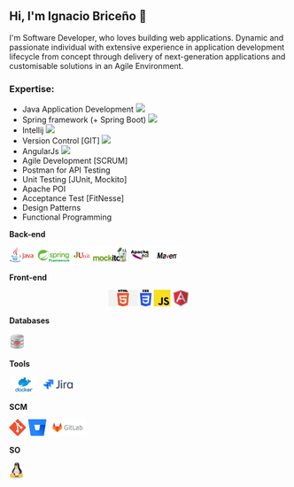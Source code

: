 ## Hi, I'm Ignacio Briceño 👋
I'm Software Developer, who loves building web applications. Dynamic and passionate individual with extensive experience in application development lifecycle from concept through delivery of next-generation applications and customisable solutions in an Agile Environment.

### Expertise:
- Java Application Development <img src="https://img.icons8.com/color/20/000000/java-coffee-cup-logo.png"/>
- Spring framework (+ Spring Boot) <img src="https://img.icons8.com/color/20/000000/spring-logo.png"/>
- Intellij <img src="https://img.icons8.com/color/20/000000/intellij-idea.png"/>
- Version Control [GIT] <img src="https://img.icons8.com/color/20/000000/git.png"/>
- AngularJs <img src="https://img.icons8.com/color/20/000000/angularjs.png"/>
- Agile Development [SCRUM]
- Postman for API Testing
- Unit Testing [JUnit, Mockito]
- Apache POI
- Acceptance Test [FitNesse]
- Design Patterns
- Functional Programming

**Back-end**

<code><img height="30" src="https://github.com/estebanbri/estebanbri/blob/master/assets/java.jpeg"></code>
<code><img height="30" src="https://github.com/estebanbri/estebanbri/blob/master/assets/spring.png"></code>
<code><img height="30" src="https://github.com/estebanbri/estebanbri/blob/master/assets/junit.png"></code>
<code><img height="30" src="https://github.com/estebanbri/estebanbri/blob/master/assets/mockito.jpg"></code>
<code><img height="30" src="https://github.com/estebanbri/estebanbri/blob/master/assets/apache-poi.jpg"></code>
<code><img height="30" src="https://github.com/estebanbri/estebanbri/blob/master/assets/maven.jpg"></code>

**Front-end**
<p align="center">
<code><img height="30" src="https://github.com/estebanbri/estebanbri/blob/master/assets/html.png"></code>
<code><img height="30" src="https://github.com/estebanbri/estebanbri/blob/master/assets/css3.png"></code>
<code><img height="30" src="https://github.com/estebanbri/estebanbri/blob/master/assets/js.png"></code>
<code><img height="30" src="https://github.com/estebanbri/estebanbri/blob/master/assets/angularjs.png"></code>
</p>

**Databases**

<code><img height="30" src="https://github.com/estebanbri/estebanbri/blob/master/assets/oracle.png"></code>

**Tools**

<code><img height="30" src="https://github.com/estebanbri/estebanbri/blob/master/assets/docker.png"></code>
<code><img height="30" src="https://github.com/estebanbri/estebanbri/blob/master/assets/jira.png"></code>

**SCM**

<code><img height="30" src="https://github.com/estebanbri/estebanbri/blob/master/assets/git.png"></code>
<code><img height="30" src="https://github.com/estebanbri/estebanbri/blob/master/assets/bitbucket.svg"></code>
<code><img height="30" src="https://github.com/estebanbri/estebanbri/blob/master/assets/gitlab.png"></code>

**SO**

<code><img height="30" src="https://github.com/estebanbri/estebanbri/blob/master/assets/linux.svg"></code>

